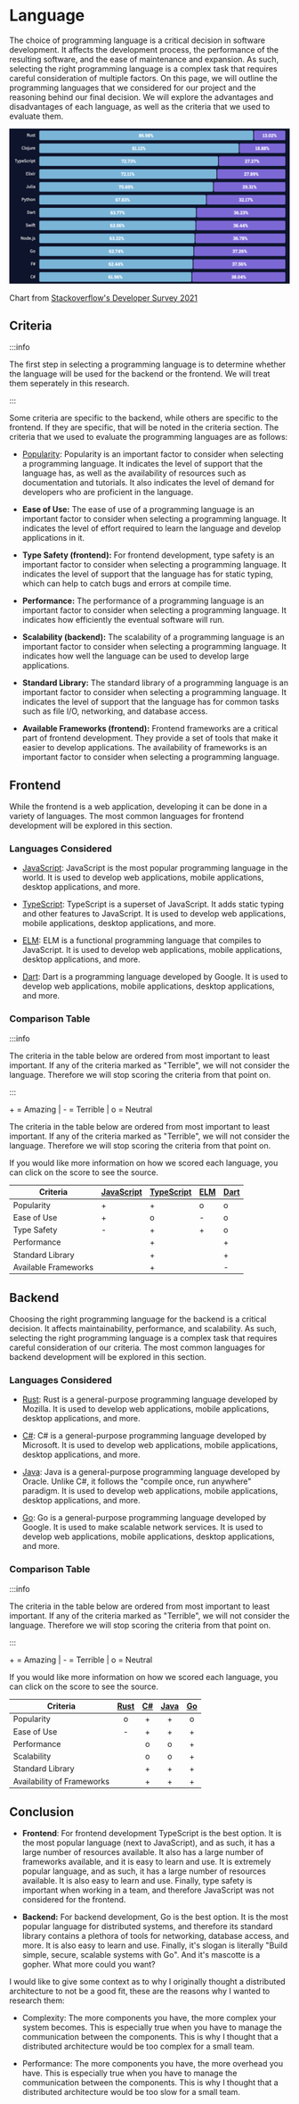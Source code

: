 # Language

The choice of programming language is a critical decision in software development. It affects the development process, the performance of the resulting software, and the ease of maintenance and expansion. As such, selecting the right programming language is a complex task that requires careful consideration of multiple factors. On this page, we will outline the programming languages that we considered for our project and the reasoning behind our final decision. We will explore the advantages and disadvantages of each language, as well as the criteria that we used to evaluate them.

![Loved Languages Stackoverflow Survey](loved_languages.png)

Chart from [Stackoverflow's Developer Survey 2021](https://insights.stackoverflow.com/survey/2021#technology-most-loved-dreaded-and-wanted)

## Criteria

:::info

The first step in selecting a programming language is to determine whether the language will be used for the backend or the frontend. We will treat them seperately in this research.

:::

Some criteria are specific to the backend, while others are specific to the frontend. If they are specific, that will be noted in the criteria section. The criteria that we used to evaluate the programming languages are as follows:

- [Popularity](https://insights.stackoverflow.com/survey/2021#technology-most-loved-dreaded-and-wanted): Popularity is an important factor to consider when selecting a programming language. It indicates the level of support that the language has, as well as the availability of resources such as documentation and tutorials. It also indicates the level of demand for developers who are proficient in the language.

- **Ease of Use:** The ease of use of a programming language is an important factor to consider when selecting a programming language. It indicates the level of effort required to learn the language and develop applications in it.

- **Type Safety (frontend):** For frontend development, type safety is an important factor to consider when selecting a programming language. It indicates the level of support that the language has for static typing, which can help to catch bugs and errors at compile time.

- **Performance:** The performance of a programming language is an important factor to consider when selecting a programming language. It indicates how efficiently the eventual software will run.

- **Scalability (backend):** The scalability of a programming language is an important factor to consider when selecting a programming language. It indicates how well the language can be used to develop large applications.

- **Standard Library:** The standard library of a programming language is an important factor to consider when selecting a programming language. It indicates the level of support that the language has for common tasks such as file I/O, networking, and database access.

- **Available Frameworks (frontend):** Frontend frameworks are a critical part of frontend development. They provide a set of tools that make it easier to develop applications. The availability of frameworks is an important factor to consider when selecting a programming language.

## Frontend

While the frontend is a web application, developing it can be done in a variety of languages. The most common languages for frontend development will be explored in this section.

### Languages Considered

- [JavaScript](./javascript.md): JavaScript is the most popular programming language in the world. It is used to develop web applications, mobile applications, desktop applications, and more.

- [TypeScript](./typescript.md): TypeScript is a superset of JavaScript. It adds static typing and other features to JavaScript. It is used to develop web applications, mobile applications, desktop applications, and more.

- [ELM](./elm.md): ELM is a functional programming language that compiles to JavaScript. It is used to develop web applications, mobile applications, desktop applications, and more.

- [Dart](./dart.md): Dart is a programming language developed by Google. It is used to develop web applications, mobile applications, desktop applications, and more.

### Comparison Table

:::info

The criteria in the table below are ordered from most important to least important. If any of the criteria marked as "Terrible", we will not consider the language. Therefore we will stop scoring the criteria from that point on.

:::

\+ = Amazing | - = Terrible | o = Neutral

The criteria in the table below are ordered from most important to least important. If any of the criteria marked as "Terrible", we will not consider the language. Therefore we will stop scoring the criteria from that point on.

If you would like more information on how we scored each language, you can click
on the score to see the source.

| Criteria             | [JavaScript](./javascript.md) | [TypeScript](./typescript.md) | [ELM](./elm.md) | [Dart](./dart.md) |
| -------------------- | ----------------------------- | ----------------------------- | --------------- | ----------------- |
| Popularity           | +                             | +                             | o               | o                 |
| Ease of Use          | +                             | o                             | -               | o                 |
| Type Safety          | -                             | +                             | +               | o                 |
| Performance          |                               | +                             |                 | +                 |
| Standard Library     |                               | +                             |                 | +                 |
| Available Frameworks |                               | +                             |                 | -                 |

## Backend

Choosing the right programming language for the backend is a critical decision. It affects maintainability, performance, and scalability. As such, selecting the right programming language is a complex task that requires careful consideration of our criteria. The most common languages for backend development will be explored in this section.

### Languages Considered

- [Rust](./rust.md): Rust is a general-purpose programming language developed by Mozilla. It is used to develop web applications, mobile applications, desktop applications, and more.

- [C#](./csharp.md): C# is a general-purpose programming language developed by Microsoft. It is used to develop web applications, mobile applications, desktop applications, and more.

- [Java](./java.md): Java is a general-purpose programming language developed by Oracle. Unlike C#, it follows the "compile once, run anywhere" paradigm. It is used to develop web applications, mobile applications, desktop applications, and more.

- [Go](./go.md): Go is a general-purpose programming language developed by Google. It is used to make scalable network services. It is used to develop web applications, mobile applications, desktop applications, and more.

### Comparison Table

:::info

The criteria in the table below are ordered from most important to least important. If any of the criteria marked as "Terrible", we will not consider the language. Therefore we will stop scoring the criteria from that point on.

:::

\+ = Amazing | - = Terrible | o = Neutral

If you would like more information on how we scored each language, you can click
on the score to see the source.

| Criteria                   | [Rust](./rust.md) | [C#](./csharp.md) | [Java](./java.md) | [Go](./go.md) |
| -------------------------- | :---------------: | :---------------: | :---------------: | :-----------: |
| Popularity                 |         o         |         +         |         +         |       o       |
| Ease of Use                |         -         |         +         |         +         |       +       |
| Performance                |                   |         o         |         o         |       +       |
| Scalability                |                   |         o         |         o         |       +       |
| Standard Library           |                   |         +         |         +         |       +       |
| Availability of Frameworks |                   |         +         |         +         |       +       |

## Conclusion

- **Frontend**: For frontend development TypeScript is the best option. It is the most popular language (next to JavaScript), and as such, it has a large number of resources available. It also has a large number of frameworks available, and it is easy to learn and use. It is extremely popular language, and as such, it has a large number of resources available. It is also easy to learn and use. Finally, type safety is important when working in a team, and therefore JavaScript was not considered for the frontend.

- **Backend:** For backend development, Go is the best option. It is the most popular language for distributed systems, and therefore its standard library contains a plethora of tools for networking, database access, and more. It is also easy to learn and use. Finally, it's slogan is literally "Build simple, secure, scalable systems with Go". And it's mascotte is a gopher. What more could you want?

I would like to give some context as to why I originally thought a distributed architecture to not be a good fit, these are the reasons why I wanted to research them:

- Complexity: The more components you have, the more complex your system becomes. This is especially true when you have to manage the communication between the components. This is why I thought that a distributed architecture would be too complex for a small team.

- Performance: The more components you have, the more overhead you have. This is especially true when you have to manage the communication between the components. This is why I thought that a distributed architecture would be too slow for a small team.
